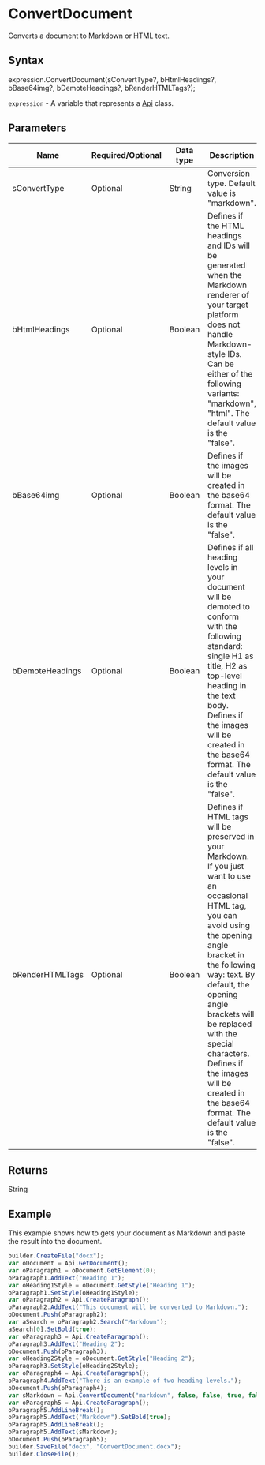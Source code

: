# ConvertDocument

Converts a document to Markdown or HTML text.

## Syntax

expression.ConvertDocument(sConvertType?, bHtmlHeadings?, bBase64img?, bDemoteHeadings?, bRenderHTMLTags?);

`expression` - A variable that represents a [Api](../Api.md) class.

## Parameters

| **Name** | **Required/Optional** | **Data type** | **Description** |
| ------------- | ------------- | ------------- | ------------- |
| sConvertType | Optional | String | Conversion type. Default value is "markdown". |
| bHtmlHeadings | Optional | Boolean | Defines if the HTML headings and IDs will be generated when the Markdown renderer of your target platform does not handle Markdown-style IDs. Can be either of the following variants: "markdown", "html". The default value is the "false". |
| bBase64img | Optional | Boolean | Defines if the images will be created in the base64 format. The default value is the "false". |
| bDemoteHeadings | Optional | Boolean | Defines if all heading levels in your document will be demoted to conform with the following standard: single H1 as title, H2 as top-level heading in the text body. Defines if the images will be created in the base64 format. The default value is the "false". |
| bRenderHTMLTags | Optional | Boolean | Defines if HTML tags will be preserved in your Markdown. If you just want to use an occasional HTML tag, you can avoid using the opening angle bracket in the following way: <tag>text</tag>. By default, the opening angle brackets will be replaced with the special characters. Defines if the images will be created in the base64 format. The default value is the "false". |

## Returns

String

## Example

This example shows how to gets your document as Markdown and paste the result into the document.

```javascript
builder.CreateFile("docx");
var oDocument = Api.GetDocument();
var oParagraph1 = oDocument.GetElement(0);
oParagraph1.AddText("Heading 1");
var oHeading1Style = oDocument.GetStyle("Heading 1");
oParagraph1.SetStyle(oHeading1Style);
var oParagraph2 = Api.CreateParagraph();
oParagraph2.AddText("This document will be converted to Markdown.");
oDocument.Push(oParagraph2);
var aSearch = oParagraph2.Search("Markdown");
aSearch[0].SetBold(true);
var oParagraph3 = Api.CreateParagraph();
oParagraph3.AddText("Heading 2");
oDocument.Push(oParagraph3);
var oHeading2Style = oDocument.GetStyle("Heading 2");
oParagraph3.SetStyle(oHeading2Style);
var oParagraph4 = Api.CreateParagraph();
oParagraph4.AddText("There is an example of two heading levels.");
oDocument.Push(oParagraph4);
var sMarkdown = Api.ConvertDocument("markdown", false, false, true, false);
var oParagraph5 = Api.CreateParagraph();
oParagraph5.AddLineBreak();
oParagraph5.AddText("Markdown").SetBold(true);
oParagraph5.AddLineBreak();
oParagraph5.AddText(sMarkdown);
oDocument.Push(oParagraph5);
builder.SaveFile("docx", "ConvertDocument.docx");
builder.CloseFile();
```